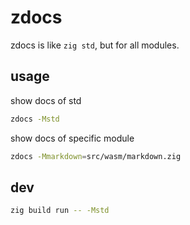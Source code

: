 # zdocs

zdocs is like `zig std`, but for all modules.

## usage

show docs of std

```bash
zdocs -Mstd
```

show docs of specific module

```bash
zdocs -Mmarkdown=src/wasm/markdown.zig
```

## dev

```bash
zig build run -- -Mstd
```
